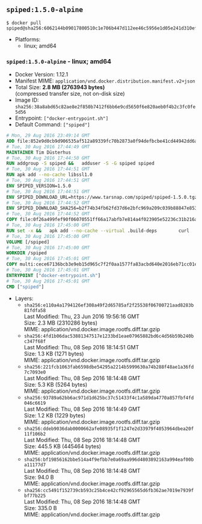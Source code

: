 ## `spiped:1.5.0-alpine`

```console
$ docker pull spiped@sha256:6062144b09017800510c1e706b447d112ee46c5956e1d05e241d310ef79221fb
```

-	Platforms:
	-	linux; amd64

### `spiped:1.5.0-alpine` - linux; amd64

-	Docker Version: 1.12.1
-	Manifest MIME: `application/vnd.docker.distribution.manifest.v2+json`
-	Total Size: **2.8 MB (2763943 bytes)**  
	(compressed transfer size, not on-disk size)
-	Image ID: `sha256:38a8abd65c82ae8e2f850b7412f6bb6e9cd5650f6e820aeb0f4b2c3fc0fe5d56`
-	Entrypoint: `["docker-entrypoint.sh"]`
-	Default Command: `["spiped"]`

```dockerfile
# Mon, 29 Aug 2016 23:49:14 GMT
ADD file:852e9d0cb9d906535af512a89339fc70b2873a0f94defbcbe41cd44942dd6ac8 in / 
# Tue, 30 Aug 2016 17:44:49 GMT
MAINTAINER Tim Düsterhus
# Tue, 30 Aug 2016 17:44:50 GMT
RUN addgroup -S spiped &&	adduser -S -G spiped spiped
# Tue, 30 Aug 2016 17:44:51 GMT
RUN apk add --no-cache libssl1.0
# Tue, 30 Aug 2016 17:44:51 GMT
ENV SPIPED_VERSION=1.5.0
# Tue, 30 Aug 2016 17:44:51 GMT
ENV SPIPED_DOWNLOAD_URL=https://www.tarsnap.com/spiped/spiped-1.5.0.tgz
# Tue, 30 Aug 2016 17:44:52 GMT
ENV SPIPED_DOWNLOAD_SHA256=b2f74b34fb62fd37d6e2bfc969a209c039b88847e853a49e91768dec625facd7
# Tue, 30 Aug 2016 17:44:52 GMT
COPY file:0f26a499fef90f06070551ff66a17abfb7e814a4f023905e52236c31b216a7bb in /0001-Fix-docker-stop-issue.patch 
# Tue, 30 Aug 2016 17:45:00 GMT
RUN set -x &&	apk add --no-cache --virtual .build-deps 		curl 		gcc 		make 		musl-dev 		openssl-dev 		patch 		tar &&	curl -fsSL "$SPIPED_DOWNLOAD_URL" -o spiped.tar.gz &&	echo "$SPIPED_DOWNLOAD_SHA256 *spiped.tar.gz" |sha256sum -c - &&	mkdir -p /usr/local/src/spiped &&	tar xzf "spiped.tar.gz" -C /usr/local/src/spiped --strip-components=1 &&	rm "spiped.tar.gz" &&	patch -p1 -d /usr/local/src/spiped/ < /0001-Fix-docker-stop-issue.patch &&	CC=gcc make -C /usr/local/src/spiped &&	make -C /usr/local/src/spiped install &&	rm -rf /usr/local/src/spiped &&	apk del .build-deps
# Tue, 30 Aug 2016 17:45:00 GMT
VOLUME [/spiped]
# Tue, 30 Aug 2016 17:45:00 GMT
WORKDIR /spiped
# Tue, 30 Aug 2016 17:45:01 GMT
COPY multi:cece67136bcb3e9eb15d965c7f2f0aa1577fa83acbd640e2016eb71cc01e0cfa in /usr/local/bin/ 
# Tue, 30 Aug 2016 17:45:01 GMT
ENTRYPOINT ["docker-entrypoint.sh"]
# Tue, 30 Aug 2016 17:45:01 GMT
CMD ["spiped"]
```

-	Layers:
	-	`sha256:e110a4a1794126ef308a49f2d65785af2f25538f06700721aad8283b81fdfa58`  
		Last Modified: Thu, 23 Jun 2016 19:56:16 GMT  
		Size: 2.3 MB (2310286 bytes)  
		MIME: application/vnd.docker.image.rootfs.diff.tar.gzip
	-	`sha256:4fd1b06dac53881347517e1233bd1eae07965882bd6c4d56b59b240bc347f68f`  
		Last Modified: Thu, 08 Sep 2016 18:14:51 GMT  
		Size: 1.3 KB (1271 bytes)  
		MIME: application/vnd.docker.image.rootfs.diff.tar.gzip
	-	`sha256:221fcb1063fab6598dbe54295a2214b5999630a74b288f48ae1a36fd7c7093e0`  
		Last Modified: Thu, 08 Sep 2016 18:14:48 GMT  
		Size: 5.3 KB (5264 bytes)  
		MIME: application/vnd.docker.image.rootfs.diff.tar.gzip
	-	`sha256:93789a62bb6ac971d1d625bc37c51433f4c1a589da4770a857fbf4fd046c6619`  
		Last Modified: Thu, 08 Sep 2016 18:14:49 GMT  
		Size: 1.2 KB (1229 bytes)  
		MIME: application/vnd.docker.image.rootfs.diff.tar.gzip
	-	`sha256:ddeb9036dab0000662afe08935f1f1247e2d33979f4053964dbea20f11f106b2`  
		Last Modified: Thu, 08 Sep 2016 18:14:48 GMT  
		Size: 445.5 KB (445464 bytes)  
		MIME: application/vnd.docker.image.rootfs.diff.tar.gzip
	-	`sha256:bf19856162bbe514a4f9efbb7e0a69aa996d4803892163a994eaf00ba11177d7`  
		Last Modified: Thu, 08 Sep 2016 18:14:48 GMT  
		Size: 94.0 B  
		MIME: application/vnd.docker.image.rootfs.diff.tar.gzip
	-	`sha256:cc5491f152739cb593c25b4ce42cf92965565d6fb362ae7019e7939fbf77b225`  
		Last Modified: Thu, 08 Sep 2016 18:14:48 GMT  
		Size: 335.0 B  
		MIME: application/vnd.docker.image.rootfs.diff.tar.gzip
